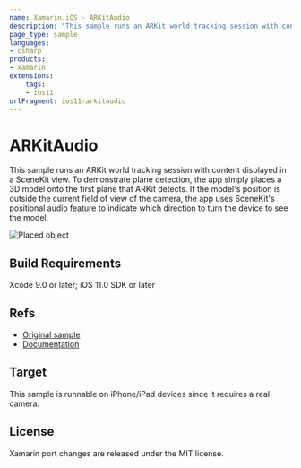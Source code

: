 ```yaml
---
name: Xamarin.iOS - ARKitAudio
description: "This sample runs an ARKit world tracking session with content displayed in a SceneKit view. To demonstrate plane detection... (iOS11)"
page_type: sample
languages:
- csharp
products:
- xamarin
extensions:
    tags:
    - ios11
urlFragment: ios11-arkitaudio
---
```

# ARKitAudio

This sample runs an ARKit world tracking session with content displayed in a SceneKit view. To demonstrate plane detection, the app simply places a 3D model onto the first plane that ARKit detects. If the model's position is outside the current field of view of the camera, the app uses SceneKit's positional audio feature to indicate which direction to turn the device to see the model.

![Placed object](Screenshots/screenshots_2.png)

## Build Requirements

Xcode 9.0 or later; iOS 11.0 SDK or later

## Refs

- [Original sample](https://developer.apple.com/library/content/samplecode/AudioInARKit/Introduction/Intro.html)
- [Documentation](https://developer.apple.com/documentation/arkit/)

## Target

This sample is runnable on iPhone/iPad devices since it requires a real camera.

## License

Xamarin port changes are released under the MIT license.

